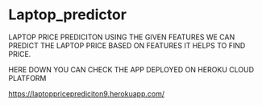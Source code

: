# Laptop_predictor
LAPTOP PRICE PREDICITON USING THE GIVEN FEATURES
WE CAN PREDICT THE LAPTOP PRICE BASED ON FEATURES IT HELPS TO FIND PRICE.

HERE DOWN YOU CAN CHECK THE APP DEPLOYED ON HEROKU CLOUD PLATFORM

https://laptoppriceprediciton9.herokuapp.com/
